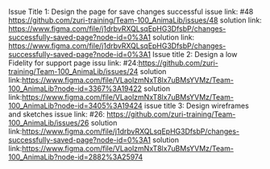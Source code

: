 Issue Title 1: Design the page for save changes successful
issue link: #48 https://github.com/zuri-training/Team-100_AnimaLib/issues/48
solution link: https://www.figma.com/file/j1drbvRXQLsqEpHG3DfsbP/changes-successfully-saved-page?node-id=0%3A1
solution link: https://www.figma.com/file/j1drbvRXQLsqEpHG3DfsbP/changes-successfully-saved-page?node-id=0%3A1
Issue title 2: Design a low Fidelity for support page
issu link: #24:https://github.com/zuri-training/Team-100_AnimaLib/issues/24
solution link:https://www.figma.com/file/VLaolzmNxT8lx7uBMsYVMz/Team-100_AnimaLib?node-id=3367%3A19422
solution link:https://www.figma.com/file/VLaolzmNxT8lx7uBMsYVMz/Team-100_AnimaLib?node-id=3405%3A19424
issue title 3: Design wireframes and sketches
issue link: #26: https://github.com/zuri-training/Team-100_AnimaLib/issues/26
solution link:https://www.figma.com/file/j1drbvRXQLsqEpHG3DfsbP/changes-successfully-saved-page?node-id=0%3A1
solution link:https://www.figma.com/file/VLaolzmNxT8lx7uBMsYVMz/Team-100_AnimaLib?node-id=2882%3A25974
